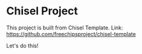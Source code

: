 Chisel Project 
=======================

This project is built from Chisel Template. Link: https://github.com/freechipsproject/chisel-template

Let's do this!

